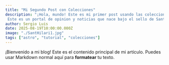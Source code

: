 ```yaml
---
title: "Mi Segundo Post con Colecciones"
description: "¡Hola, mundo! Este es mi primer post usando las colecciones de contenido de Astro. ¡Es increíblemente fácil
 Este es un portal de opinion y noticias que nace bajo el sello de SantHirali/Link"
author: Sergio Luis
date: 2025-08-19T10:00:00.000Z
image: "./SantHilari1.jpg"
tags: ["astro", "tutorial", "colecciones"]
---
```


¡Bienvenido a mi blog! Este es el contenido principal de mi artículo.
Puedes usar Markdown normal aquí para **formatear** tu texto.